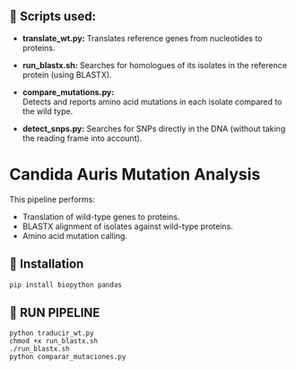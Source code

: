 ## 🔹 Scripts used:

- **translate_wt.py:**
Translates reference genes from nucleotides to proteins.

- **run_blastx.sh:**
Searches for homologues of its isolates in the reference protein (using BLASTX).

- **compare_mutations.py:**  
  Detects and reports amino acid mutations in each isolate compared to the wild type.

- **detect_snps.py:**
Searches for SNPs directly in the DNA (without taking the reading frame into account).

# Candida Auris Mutation Analysis

This pipeline performs:
- Translation of wild-type genes to proteins.
- BLASTX alignment of isolates against wild-type proteins.
- Amino acid mutation calling.

## 🔹 Installation

```bash
pip install biopython pandas
```

## 🔹 RUN PIPELINE
```
python traducir_wt.py
chmod +x run_blastx.sh
./run_blastx.sh
python comparar_mutaciones.py
```
